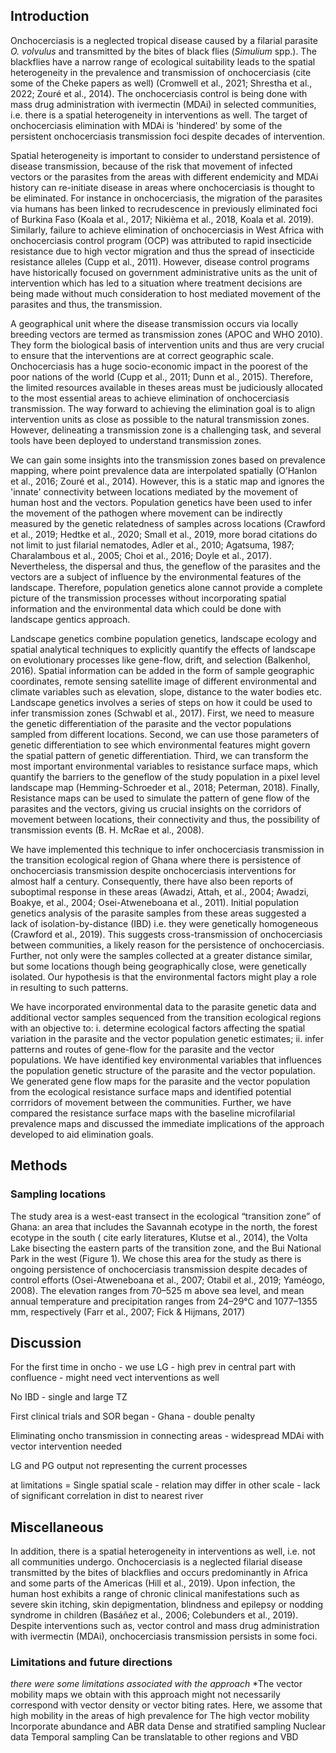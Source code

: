 ## Introduction
Onchocerciasis is a neglected tropical disease caused by a filarial parasite *O. volvulus* and transmitted by the bites of black flies (*Simulium* spp.). The blackflies have a narrow range of ecological suitability leads to the spatial heterogeneity in the prevalence and transmission of onchocerciasis (cite some of the Cheke papers as well) (Cromwell et al., 2021; Shrestha et al., 2022; Zouré et al., 2014). The onchocerciasis control is being done with mass drug administration with ivermectin (MDAi) in selected communities, i.e. there is a spatial heterogeneity in interventions as well. The target of onchocerciasis elimination with MDAi is 'hindered' by some of the persistent onchocerciasis transmission foci despite decades of intervention. 

Spatial heterogeneity is important to consider to understand persistence of disease transmission, because of the risk that movement of infected vectors or the parasites from the areas with different endemicity and MDAi history can re-initiate disease in areas where onchocerciasis is thought to be eliminated. For instance in onchocerciasis, the migration of the parasites via humans has been linked to recrudescence in previously eliminated foci of Burkina Faso (Koala et al., 2017; Nikièma et al., 2018, Koala et al. 2019). Similarly, failure to achieve elimination of onchocerciasis in West Africa with onchocerciasis control program (OCP) was attributed to rapid insecticide resistance due to high vector migration and thus the spread of insecticide resistance alleles (Cupp et al., 2011). However, disease control programs have historically focused on government administrative units as the unit of intervention which has led to a situation where treatment decisions are being made without much consideration to host mediated movement of the parasites and thus, the transmission.

A geographical unit where the disease transmission occurs via locally breeding vectors are termed as transmission zones (APOC and WHO 2010). They form the biological basis of intervention units and thus are very crucial to ensure that the interventions are at correct geographic scale. Onchocerciasis has a huge socio-economic impact in the poorest of the poor nations of the world (Cupp et al., 2011; Dunn et al., 2015). Therefore, the limited resources available in theses areas must be judiciously allocated to the most essential areas to achieve elimination of onchocerciasis transmission. The way forward to achieving the elimination goal is to align intervention units as close as possible to the natural transmission zones. However, delineating a transmission zone is a challenging task, and several tools have been deployed to understand transmission zones.

We can gain some insights into the transmission zones based on prevalence mapping, where point prevalence data are interpolated spatially (O’Hanlon et al., 2016; Zouré et al., 2014). However, this is a static map and ignores the 'innate' connectivity between locations mediated by the movement of human host and the vectors. Population genetics have been used to infer the movement of the pathogen where movement can be indirectly measured by the genetic relatedness of samples across locations (Crawford et al., 2019; Hedtke et al., 2020; Small et al., 2019, more borad citations do not limit to just filarial nematodes, Adler et al., 2010; Agatsuma, 1987; Charalambous et al., 2005; Choi et al., 2016; Doyle et al., 2017). Nevertheless, the dispersal and thus, the geneflow of the parasites and the vectors are a subject of influence by the environmental features of the landscape. Therefore, population genetics alone cannot provide a complete picture of the transmission processes without incorporating spatial information and the environmental data which could be done with landscape gentics approach.  

Landscape genetics combine population genetics, landscape ecology and spatial analytical techniques to explicitly quantify the effects of landscape on evolutionary processes like gene-flow, drift, and selection (Balkenhol, 2016). Spatial information can be added in the form of sample geographic coordinates, remote sensing satellite image of different environmental and climate variables such as elevation, slope, distance to the water bodies etc. Landscape genetics involves a series of steps on how it could be used to infer transmission zones (Schwabl et al., 2017). First, we need to measure the genetic differentiation of the parasite and the vector populations sampled from different locations. Second, we can use those parameters of genetic differentiation to see which environmental features might govern the spatial pattern of genetic differentiation. Third, we can transform the most important environmental variables to resistance surface maps, which quantify the barriers to the geneflow of the study population in a pixel level landscape map (Hemming-Schroeder et al., 2018; Peterman, 2018). Finally, Resistance maps can be used to simulate the pattern of gene flow of the parasites and the vectors, giving us crucial insights on the corridors of movement between locations, their connectivity and thus, the possibility of transmission events (B. H. McRae et al., 2008).

We have implemented this technique to infer onchocerciasis transmission in the transition ecological region of Ghana where there is persistence of onchocerciasis transmission despite onchocerciasis interventions for almost half a century. Consequently, there have also been reports of suboptimal response in these areas (Awadzi, Attah, et al., 2004; Awadzi, Boakye, et al., 2004; Osei-Atweneboana et al., 2011). Initial population genetics analysis of the parasite samples from these areas suggested a lack of isolation-by-distance (IBD) i.e. they were genetically homogeneous (Crawford et al., 2019). This suggests cross-transmission of onchocerciasis between communities, a likely reason for the persistence of onchocerciasis. Further, not only were the samples collected at a greater distance similar, but some locations though being geographically close, were genetically isolated. Our hypothesis is that the environmental factors might play a role in resulting to such patterns.

We have incorporated environmental data to the parasite genetic data and additional vector samples sequenced from the transition ecological regions with an objective to: i. determine ecological factors affecting the spatial variation in the parasite and the vector population genetic estimates; ii. infer patterns and routes of gene-flow for the parasite and the vector populations. We have identified key environmental variables that influences the population genetic structure of the parasite and the vector population. We generated gene flow maps for the parasite and the vector population from the ecological resistance surface maps and identified potential corrridors of movement between the communities. Further, we have compared the resistance surface maps with the baseline microfilarial prevalence maps and discussed the immediate implications of the approach developed to aid elimination goals.

## Methods
### Sampling locations
The study area is a west-east transect in the ecological “transition zone” of Ghana: an area that includes the Savannah ecotype in the north, the forest ecotype in the south ( cite early literatures, Klutse et al., 2014), the Volta Lake bisecting the eastern parts of the transition zone, and the Bui National Park in the west (Figure 1). We chose this area for the study as there is ongoing persistence of onchocerciasis transmission despite decades of control efforts (Osei-Atweneboana et al., 2007; Otabil et al., 2019; Yaméogo, 2008). The elevation ranges from 70–525 m above sea level, and mean annual temperature and precipitation ranges from 24–29°C and 1077–1355 mm, respectively (Farr et al., 2007; Fick & Hijmans, 2017) 


## Discussion
For the first time in oncho - we use LG - high prev in central part with confluence - might need vect interventions as well

No IBD - single and large TZ

First clinical trials and SOR began - Ghana - double penalty

Eliminating oncho transmission in connecting areas - widespread MDAi with vector intervention needed

LG and PG output not representing the current processes

at limitations = Single spatial scale - relation may differ in other scale - lack of significant correlation in dist to nearest river



## Miscellaneous

In addition, there is a spatial heterogeneity in interventions as well, i.e. not all communities undergo.
Onchocerciasis is a neglected filarial disease transmitted by the bites of blackflies and occurs predominantly in Africa and some parts of the Americas (Hill et al., 2019). Upon infection, the human host exhibits a range of chronic clinical manifestations such as severe skin itching, skin depigmentation, blindness and epilepsy or nodding syndrome in children (Basáñez et al., 2006; Colebunders et al., 2019). Despite interventions such as, vector control and mass drug administration with ivermectin (MDAi), onchocerciasis transmission persists in some foci.

### Limitations and future directions
*there were some limitations associated with the approach* 
*The vector mobility maps we obtain with this approach might not necessarily correspond with vector density or vector biting rates. Here, we assome that high mobility in the areas of high prevalence   for The high vector mobility
Incorporate abundance and ABR data
Dense and stratified sampling
Nuclear data
Temporal sampling
Can be translatable to other regions and VBD